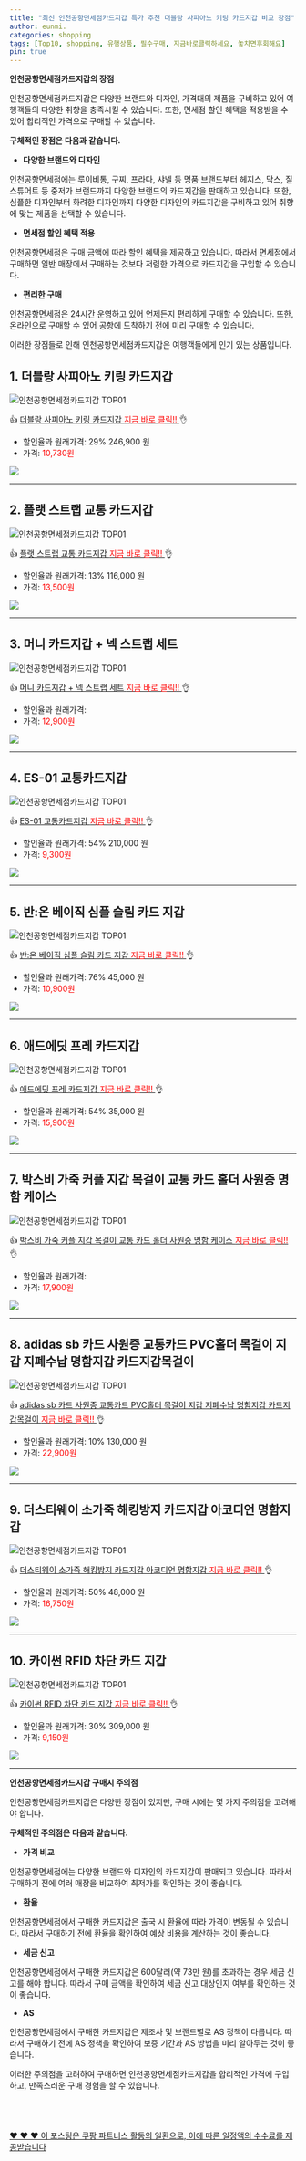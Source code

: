 ```yaml
---
title: "최신 인천공항면세점카드지갑 특가 추천 더블랑 사피아노 키링 카드지갑 비교 장점"
author: eunmi.
categories: shopping
tags: [Top10, shopping, 유행상품, 필수구매, 지금바로클릭하세요, 놓치면후회해요]
pin: true
---
```

**인천공항면세점카드지갑의 장점**

인천공항면세점카드지갑은 다양한 브랜드와 디자인, 가격대의 제품을 구비하고 있어 여행객들의 다양한 취향을 충족시킬 수 있습니다. 또한, 면세점 할인 혜택을 적용받을 수 있어 합리적인 가격으로 구매할 수 있습니다.

**구체적인 장점은 다음과 같습니다.**

* **다양한 브랜드와 디자인**

인천공항면세점에는 루이비통, 구찌, 프라다, 샤넬 등 명품 브랜드부터 헤지스, 닥스, 질스튜어트 등 중저가 브랜드까지 다양한 브랜드의 카드지갑을 판매하고 있습니다. 또한, 심플한 디자인부터 화려한 디자인까지 다양한 디자인의 카드지갑을 구비하고 있어 취향에 맞는 제품을 선택할 수 있습니다.

* **면세점 할인 혜택 적용**

인천공항면세점은 구매 금액에 따라 할인 혜택을 제공하고 있습니다. 따라서 면세점에서 구매하면 일반 매장에서 구매하는 것보다 저렴한 가격으로 카드지갑을 구입할 수 있습니다.

* **편리한 구매**

인천공항면세점은 24시간 운영하고 있어 언제든지 편리하게 구매할 수 있습니다. 또한, 온라인으로 구매할 수 있어 공항에 도착하기 전에 미리 구매할 수 있습니다.

이러한 장점들로 인해 인천공항면세점카드지갑은 여행객들에게 인기 있는 상품입니다.

   

## 1. 더블랑 사피아노 키링 카드지갑

![인천공항면세점카드지갑 TOP01](https://thumbnail6.coupangcdn.com/thumbnails/remote/230x230ex/image/vendor_inventory/8b58/955297b12986340e5ab547ed4f0e52d03579047a36e22556b2d0687b2b9b.jpg)


👍 [더블랑 사피아노 키링 카드지갑 <font color=red> 지금 바로 클릭!! </font> ](https://link.coupang.com/re/AFFSDP?lptag=AF3617701&subid=GithubCoopas&pageKey=7551602413&traceid=V0-153&itemId=19874695660&vendorItemId=86975343709) 👌 


- 할인율과 원래가격: 29%  246,900   원
- 가격: <span style='color:red'>10,730원</span>

[![](/discount_price.png)](https://link.coupang.com/re/AFFSDP?lptag=AF3617701&subid=GithubCoopas&pageKey=7551602413&traceid=V0-153&itemId=19874695660&vendorItemId=86975343709)

---


   

## 2. 플랫 스트랩 교통 카드지갑

![인천공항면세점카드지갑 TOP01](https://thumbnail10.coupangcdn.com/thumbnails/remote/230x230ex/image/vendor_inventory/64eb/c1f77dcc22171e5a13106779ea093bd915fc5ce336c7f0066ad0e0c189f2.jpg)


👍 [플랫 스트랩 교통 카드지갑 <font color=red> 지금 바로 클릭!! </font> ](https://link.coupang.com/re/AFFSDP?lptag=AF3617701&subid=GithubCoopas&pageKey=5897710016&traceid=V0-153&itemId=10389562418&vendorItemId=77238936208) 👌 


- 할인율과 원래가격: 13%  116,000   원
- 가격: <span style='color:red'>13,500원</span>

[![](/discount_price.png)](https://link.coupang.com/re/AFFSDP?lptag=AF3617701&subid=GithubCoopas&pageKey=5897710016&traceid=V0-153&itemId=10389562418&vendorItemId=77238936208)

---


   

## 3. 머니 카드지갑 + 넥 스트랩 세트

![인천공항면세점카드지갑 TOP01](https://thumbnail8.coupangcdn.com/thumbnails/remote/230x230ex/image/vendor_inventory/4cbe/0a887da8d9b6600b5d0ee33a7a4b57e2c3ea2885664fce332d3a456de410.jpg)


👍 [머니 카드지갑 + 넥 스트랩 세트 <font color=red> 지금 바로 클릭!! </font> ](https://link.coupang.com/re/AFFSDP?lptag=AF3617701&subid=GithubCoopas&pageKey=5754324702&traceid=V0-153&itemId=9727443483&vendorItemId=77984490926) 👌 


- 할인율과 원래가격: 
- 가격: <span style='color:red'>12,900원</span>

[![](/discount_price.png)](https://link.coupang.com/re/AFFSDP?lptag=AF3617701&subid=GithubCoopas&pageKey=5754324702&traceid=V0-153&itemId=9727443483&vendorItemId=77984490926)

---


   

## 4. ES-01 교통카드지갑

![인천공항면세점카드지갑 TOP01](https://thumbnail7.coupangcdn.com/thumbnails/remote/230x230ex/image/vendor_inventory/images/2017/05/28/16/3/e3ffff10-ec6d-42ab-97e2-ab6a8615a4f0.jpg)


👍 [ES-01 교통카드지갑 <font color=red> 지금 바로 클릭!! </font> ](https://link.coupang.com/re/AFFSDP?lptag=AF3617701&subid=GithubCoopas&pageKey=26663233&traceid=V0-153&itemId=103162563&vendorItemId=3195936706) 👌 


- 할인율과 원래가격: 54%  210,000   원
- 가격: <span style='color:red'>9,300원</span>

[![](/discount_price.png)](https://link.coupang.com/re/AFFSDP?lptag=AF3617701&subid=GithubCoopas&pageKey=26663233&traceid=V0-153&itemId=103162563&vendorItemId=3195936706)

---


   

## 5. 반:온 베이직 심플 슬림 카드 지갑

![인천공항면세점카드지갑 TOP01](https://thumbnail8.coupangcdn.com/thumbnails/remote/230x230ex/image/vendor_inventory/a6b4/b02e900935e26f594dc7efa58d102b79579225bb1b5139a39789c8746557.png)


👍 [반:온 베이직 심플 슬림 카드 지갑 <font color=red> 지금 바로 클릭!! </font> ](https://link.coupang.com/re/AFFSDP?lptag=AF3617701&subid=GithubCoopas&pageKey=7500125842&traceid=V0-153&itemId=19631582937&vendorItemId=86738013143) 👌 


- 할인율과 원래가격: 76%  45,000   원
- 가격: <span style='color:red'>10,900원</span>

[![](/discount_price.png)](https://link.coupang.com/re/AFFSDP?lptag=AF3617701&subid=GithubCoopas&pageKey=7500125842&traceid=V0-153&itemId=19631582937&vendorItemId=86738013143)

---


   

## 6. 애드에딧 프레 카드지갑

![인천공항면세점카드지갑 TOP01](https://thumbnail7.coupangcdn.com/thumbnails/remote/230x230ex/image/rs_quotation_api/ytbj41et/81178c2fb88a49ffb6efa41454fb7d06.jpg)


👍 [애드에딧 프레 카드지갑 <font color=red> 지금 바로 클릭!! </font> ](https://link.coupang.com/re/AFFSDP?lptag=AF3617701&subid=GithubCoopas&pageKey=6212803393&traceid=V0-153&itemId=12393003505&vendorItemId=79662635774) 👌 


- 할인율과 원래가격: 54%  35,000   원
- 가격: <span style='color:red'>15,900원</span>

[![](/discount_price.png)](https://link.coupang.com/re/AFFSDP?lptag=AF3617701&subid=GithubCoopas&pageKey=6212803393&traceid=V0-153&itemId=12393003505&vendorItemId=79662635774)

---


   

## 7. 박스비 가죽 커플 지갑 목걸이 교통 카드 홀더 사원증 명함 케이스

![인천공항면세점카드지갑 TOP01](https://thumbnail7.coupangcdn.com/thumbnails/remote/230x230ex/image/vendor_inventory/8768/b84da2fa4f84087423ab1db2754ceeed846abffe55b669d6e31747f0db13.jpg)


👍 [박스비 가죽 커플 지갑 목걸이 교통 카드 홀더 사원증 명함 케이스 <font color=red> 지금 바로 클릭!! </font> ](https://link.coupang.com/re/AFFSDP?lptag=AF3617701&subid=GithubCoopas&pageKey=6859605401&traceid=V0-153&itemId=16371764267&vendorItemId=83739385250) 👌 


- 할인율과 원래가격: 
- 가격: <span style='color:red'>17,900원</span>

[![](/discount_price.png)](https://link.coupang.com/re/AFFSDP?lptag=AF3617701&subid=GithubCoopas&pageKey=6859605401&traceid=V0-153&itemId=16371764267&vendorItemId=83739385250)

---


   

## 8. adidas sb 카드 사원증 교통카드 PVC홀더 목걸이 지갑 지폐수납 명함지갑 카드지갑목걸이

![인천공항면세점카드지갑 TOP01](https://thumbnail10.coupangcdn.com/thumbnails/remote/230x230ex/image/vendor_inventory/f2de/99999ed0d518257747498547808ad9fa1b1278c6abbd2f988346a721df2e.jpg)


👍 [adidas sb 카드 사원증 교통카드 PVC홀더 목걸이 지갑 지폐수납 명함지갑 카드지갑목걸이 <font color=red> 지금 바로 클릭!! </font> ](https://link.coupang.com/re/AFFSDP?lptag=AF3617701&subid=GithubCoopas&pageKey=6857396570&traceid=V0-153&itemId=16357887166&vendorItemId=83549542935) 👌 


- 할인율과 원래가격: 10%  130,000   원
- 가격: <span style='color:red'>22,900원</span>

[![](/discount_price.png)](https://link.coupang.com/re/AFFSDP?lptag=AF3617701&subid=GithubCoopas&pageKey=6857396570&traceid=V0-153&itemId=16357887166&vendorItemId=83549542935)

---


   

## 9. 더스티웨이 소가죽 해킹방지 카드지갑 아코디언 명함지갑

![인천공항면세점카드지갑 TOP01](https://thumbnail8.coupangcdn.com/thumbnails/remote/230x230ex/image/vendor_inventory/9c14/080e1896697d5d56d50b9f2ade2cd202d74da1c1c1a9d989908814b007a7.jpg)


👍 [더스티웨이 소가죽 해킹방지 카드지갑 아코디언 명함지갑 <font color=red> 지금 바로 클릭!! </font> ](https://link.coupang.com/re/AFFSDP?lptag=AF3617701&subid=GithubCoopas&pageKey=7547242168&traceid=V0-153&itemId=19853539910&vendorItemId=86954678046) 👌 


- 할인율과 원래가격: 50%  48,000   원
- 가격: <span style='color:red'>16,750원</span>

[![](/discount_price.png)](https://link.coupang.com/re/AFFSDP?lptag=AF3617701&subid=GithubCoopas&pageKey=7547242168&traceid=V0-153&itemId=19853539910&vendorItemId=86954678046)

---


   

## 10. 카이썬 RFID 차단 카드 지갑

![인천공항면세점카드지갑 TOP01](https://thumbnail6.coupangcdn.com/thumbnails/remote/230x230ex/image/vendor_inventory/3720/c33a35997971288b82f9e7581b36439ef0ccd5406f55a7f479cb999d3cd4.jpg)


👍 [카이썬 RFID 차단 카드 지갑 <font color=red> 지금 바로 클릭!! </font> ](https://link.coupang.com/re/AFFSDP?lptag=AF3617701&subid=GithubCoopas&pageKey=6453787853&traceid=V0-153&itemId=14020184873&vendorItemId=87647732779) 👌 


- 할인율과 원래가격: 30%  309,000   원
- 가격: <span style='color:red'>9,150원</span>

[![](/discount_price.png)](https://link.coupang.com/re/AFFSDP?lptag=AF3617701&subid=GithubCoopas&pageKey=6453787853&traceid=V0-153&itemId=14020184873&vendorItemId=87647732779)

---
**인천공항면세점카드지갑 구매시 주의점**

인천공항면세점카드지갑은 다양한 장점이 있지만, 구매 시에는 몇 가지 주의점을 고려해야 합니다.

**구체적인 주의점은 다음과 같습니다.**

* **가격 비교**

인천공항면세점에는 다양한 브랜드와 디자인의 카드지갑이 판매되고 있습니다. 따라서 구매하기 전에 여러 매장을 비교하여 최저가를 확인하는 것이 좋습니다.

* **환율**

인천공항면세점에서 구매한 카드지갑은 출국 시 환율에 따라 가격이 변동될 수 있습니다. 따라서 구매하기 전에 환율을 확인하여 예상 비용을 계산하는 것이 좋습니다.

* **세금 신고**

인천공항면세점에서 구매한 카드지갑은 600달러(약 73만 원)를 초과하는 경우 세금 신고를 해야 합니다. 따라서 구매 금액을 확인하여 세금 신고 대상인지 여부를 확인하는 것이 좋습니다.

* **AS**

인천공항면세점에서 구매한 카드지갑은 제조사 및 브랜드별로 AS 정책이 다릅니다. 따라서 구매하기 전에 AS 정책을 확인하여 보증 기간과 AS 방법을 미리 알아두는 것이 좋습니다.

이러한 주의점을 고려하여 구매하면 인천공항면세점카드지갑을 합리적인 가격에 구입하고, 만족스러운 구매 경험을 할 수 있습니다.<br><br><br><br><br> [ ❤ ❤ ❤ 이 포스팅은 쿠팡 파트너스 활동의 일환으로, 이에 따른 일정액의 수수료를 제공받습니다](https://link.coupang.com/a/bcEFyh)